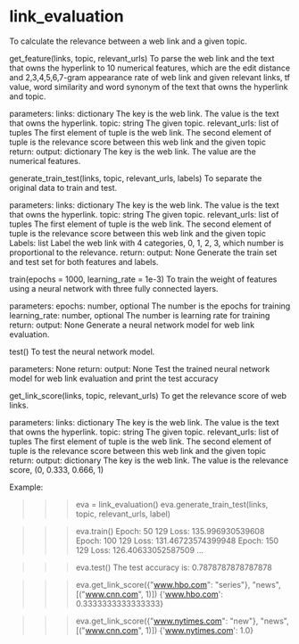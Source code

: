 # link_evaluation	
To calculate the relevance between a web link and a given topic.

get_feature(links, topic, relevant_urls)
To parse the web link and the text that owns the hyperlink to 10 numerical features, which are the edit distance and 2,3,4,5,6,7-gram appearance rate of web link and given relevant links, tf value, word similarity and word synonym of the text that owns the hyperlink and topic. 

parameters: 	links: dictionary
			The key is the web link.
			The value is the text that owns the hyperlink.
		topic: string
			The given topic.
		relevant_urls: list of tuples
			The first element of tuple is the web link.
The second element of tuple is the relevance score between this web link and the given topic
return:		output: dictionary
			The key is the web link.
			The value are the numerical features.

generate_train_test(links, topic, relevant_urls, labels)
To separate the original data to train and test.

parameters: 	links: dictionary
			The key is the web link.
			The value is the text that owns the hyperlink.
		topic: string
			The given topic.
		relevant_urls: list of tuples
			The first element of tuple is the web link.
The second element of tuple is the relevance score between this web link and the given topic
		Labels: list
Label the web link with 4 categories, 0, 1, 2, 3, which number is proportional to the relevance.
return:		output: None
			Generate the train set and test set for both features and labels.

train(epochs = 1000, learning_rate = 1e-3)
To train the weight of features using a neural network with three fully connected layers.

parameters: 	epochs: number, optional
			The number is the epochs for training
		learning_rate: number, optional
			The number is learning rate for training
return:		output: None
			Generate a neural network model for web link evaluation.

test()
To test the neural network model.

parameters: 	None
return:		output: None
Test the trained neural network model for web link evaluation and print the test accuracy

get_link_score(links, topic, relevant_urls)
To get the relevance score of web links.

parameters: 	links: dictionary
			The key is the web link.
			The value is the text that owns the hyperlink.
		topic: string
			The given topic.
		relevant_urls: list of tuples
			The first element of tuple is the web link.
The second element of tuple is the relevance score between this web link and the given topic
return:		output: dictionary
			The key is the web link.
			The value is the relevance score, (0, 0.333, 0.666, 1)

Example:

>>> eva = link_evaluation()
>>> eva.generate_train_test(links, topic, relevant_urls, label)

>>> eva.train()
Epoch: 50 129 Loss: 135.996930539608
Epoch: 100 129 Loss: 131.46723574399948
Epoch: 150 129 Loss: 126.40633052587509
…

>>> eva.test()
The test accuracy is: 0.7878787878787878

>>> eva.get_link_score({"www.hbo.com": "series"}, "news", [("www.cnn.com", 1)])
{'www.hbo.com': 0.3333333333333333}

>>> eva.get_link_score({"www.nytimes.com": "new"}, "news", [("www.cnn.com", 1)])
{'www.nytimes.com': 1.0}
